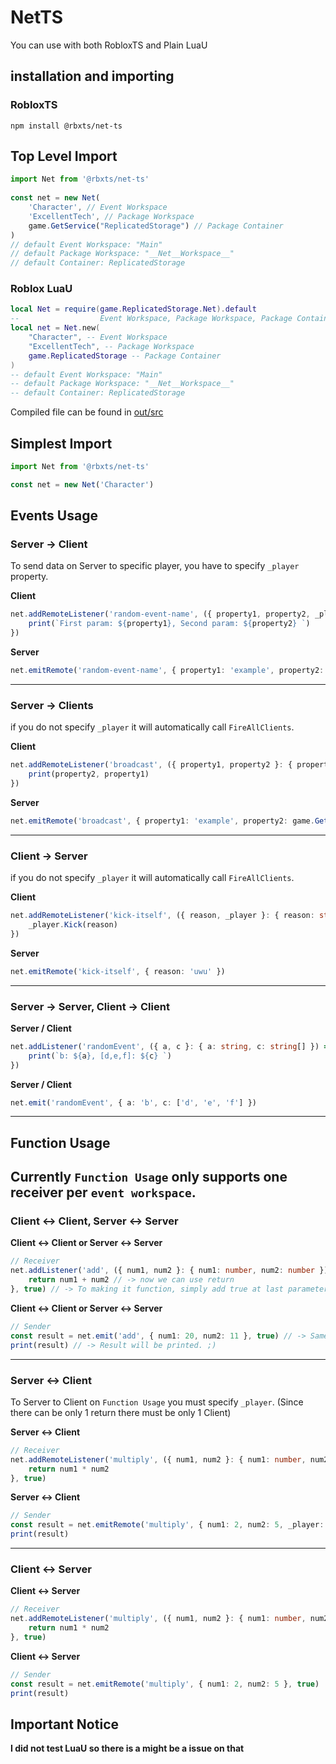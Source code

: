 # NetTS

You can use with both RobloxTS and Plain LuaU

## installation and importing

### RobloxTS

```npm
npm install @rbxts/net-ts
```

## Top Level Import
```ts
import Net from '@rbxts/net-ts'
                 
const net = new Net(
    'Character', // Event Workspace
	'ExcellentTech', // Package Workspace
	game.GetService("ReplicatedStorage") // Package Container
)
// default Event Workspace: "Main"
// default Package Workspace: "__Net__Workspace__"
// default Container: ReplicatedStorage
```

### Roblox LuaU

```lua
local Net = require(game.ReplicatedStorage.Net).default
--                  Event Workspace, Package Workspace, Package Container
local net = Net.new(
    "Character", -- Event Workspace
    "ExcellentTech", -- Package Workspace
    game.ReplicatedStorage -- Package Container
)
-- default Event Workspace: "Main"
-- default Package Workspace: "__Net__Workspace__"
-- default Container: ReplicatedStorage
```

Compiled file can be found in [out/src](github.com/monotter/NetTS/out/index.lua)

## Simplest Import
```ts
import Net from '@rbxts/net-ts'

const net = new Net('Character')
```

## Events Usage

### Server -> Client

To send data on Server to specific player, you have to specify `_player` property.

**Client**
```ts
net.addRemoteListener('random-event-name', ({ property1, property2, _player }) => {
    print(`First param: ${property1}, Second param: ${property2} `)
})
```

**Server**
```ts
net.emitRemote('random-event-name', { property1: 'example', property2: game.GetService("Workspace"), _player: game.GetService("Players").FindFirstChild("Monotter") as Player })
```
---
### Server -> Clients

if you do not specify `_player` it will automatically call `FireAllClients`.

**Client**
```ts
net.addRemoteListener('broadcast', ({ property1, property2 }: { property1: string, property2: Instance }) => {
    print(property2, property1)
})
```

**Server**
```ts
net.emitRemote('broadcast', { property1: 'example', property2: game.GetService("Workspace") })
```

---
### Client -> Server

if you do not specify `_player` it will automatically call `FireAllClients`.

**Client**
```ts
net.addRemoteListener('kick-itself', ({ reason, _player }: { reason: string, _player: Player }) => {
    _player.Kick(reason)
})
```

**Server**
```ts
net.emitRemote('kick-itself', { reason: 'uwu' })
```
---
### Server -> Server, Client -> Client

**Server / Client**
```ts
net.addListener('randomEvent', ({ a, c }: { a: string, c: string[] }) => {
    print(`b: ${a}, [d,e,f]: ${c} `)
})
```

**Server / Client**
```ts
net.emit('randomEvent', { a: 'b', c: ['d', 'e', 'f'] })
```
---
## Function Usage

Currently `Function Usage` only supports one receiver per `event workspace`.
---
### Client <-> Client, Server <-> Server

**Client <-> Client or Server <-> Server**
```ts
// Receiver
net.addListener('add', ({ num1, num2 }: { num1: number, num2: number }) => {
    return num1 + num2 // -> now we can use return
}, true) // -> To making it function, simply add true at last parameter
```
**Client <-> Client or Server <-> Server**
```ts
// Sender
const result = net.emit('add', { num1: 20, num2: 11 }, true) // -> Same stuff goes here!
print(result) // -> Result will be printed. ;)
```
---
### Server <-> Client

To Server to Client on `Function Usage` you must specify `_player`. (Since there can be only 1 return there must be only 1 Client)

**Server <-> Client**
```ts
// Receiver
net.addRemoteListener('multiply', ({ num1, num2 }: { num1: number, num2: number }) => {
    return num1 * num2
}, true)
```
**Server <-> Client**
```ts
// Sender
const result = net.emitRemote('multiply', { num1: 2, num2: 5, _player: game.Players.Monotter }, true)
print(result)
```
---
### Client <-> Server

**Client <-> Server**
```ts
// Receiver
net.addRemoteListener('multiply', ({ num1, num2 }: { num1: number, num2: number }) => {
    return num1 * num2
}, true)
```

**Client <-> Server**
```ts
// Sender
const result = net.emitRemote('multiply', { num1: 2, num2: 5 }, true)
print(result)
```

## Important Notice
**I did not test LuaU so there is a might be a issue on that**